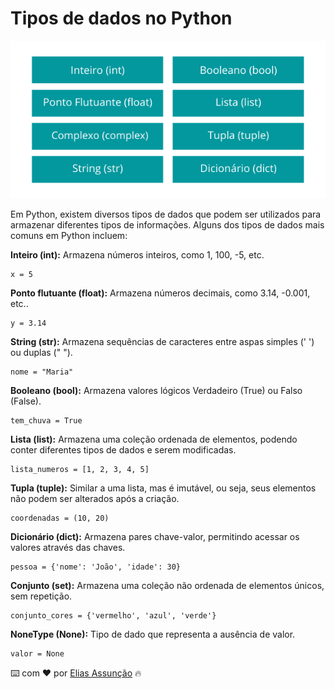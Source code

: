 # Tipos de dados no Python
![ID](./Imagens/dados.png)

Em Python, existem diversos tipos de dados que podem ser utilizados para armazenar diferentes tipos de informações. Alguns dos tipos de dados mais comuns em Python incluem:

**Inteiro (int):** Armazena números inteiros, como 1, 100, -5, etc.
```
x = 5
```
**Ponto flutuante (float):** Armazena números decimais, como 3.14, -0.001, etc..
```
y = 3.14
```
**String (str):** Armazena sequências de caracteres entre aspas simples (' ') ou duplas (" ").
```
nome = "Maria"
```
**Booleano (bool):** Armazena valores lógicos Verdadeiro (True) ou Falso (False).
```
tem_chuva = True
```
**Lista (list):** Armazena uma coleção ordenada de elementos, podendo conter diferentes tipos de dados e serem modificadas.
```
lista_numeros = [1, 2, 3, 4, 5]
```
**Tupla (tuple):** Similar a uma lista, mas é imutável, ou seja, seus elementos não podem ser alterados após a criação.
```
coordenadas = (10, 20)
```
**Dicionário (dict):** Armazena pares chave-valor, permitindo acessar os valores através das chaves.
```
pessoa = {'nome': 'João', 'idade': 30}
```
**Conjunto (set):** Armazena uma coleção não ordenada de elementos únicos, sem repetição.
```
conjunto_cores = {'vermelho', 'azul', 'verde'}
```
**NoneType (None):** Tipo de dado que representa a ausência de valor.
```
valor = None
```

⌨️ com ❤️ por [Elias Assunção](https://github.com/Hooligam) 🔥

